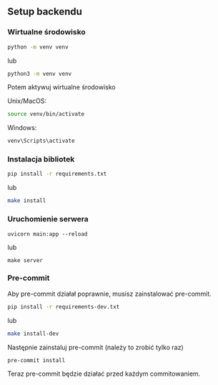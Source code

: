 ## Setup backendu

### Wirtualne środowisko

```sh
python -m venv venv
```

lub

```sh
python3 -m venv venv
```

Potem aktywuj wirtualne środowisko

Unix/MacOS:

```sh
source venv/bin/activate
```

Windows:

```sh
venv\Scripts\activate
```

### Instalacja bibliotek

```sh
pip install -r requirements.txt
```

lub

```sh
make install
```

### Uruchomienie serwera

```
uvicorn main:app --reload
```

lub

```
make server
```

### Pre-commit

Aby pre-commit działał poprawnie, musisz zainstalować pre-commit.

```sh
pip install -r requirements-dev.txt
```

lub

```sh
make install-dev
```

Następnie zainstaluj pre-commit (należy to zrobić tylko raz)

```sh
pre-commit install
```

Teraz pre-commit będzie działać przed każdym commitowaniem.
